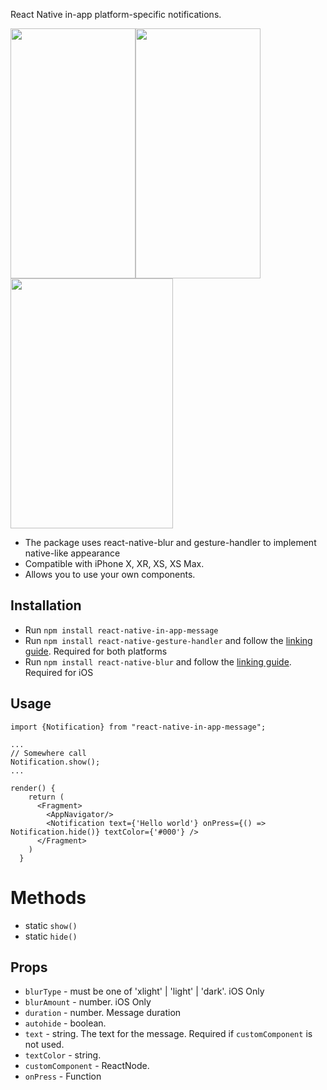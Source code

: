 React Native in-app platform-specific notifications. 


<img src="https://user-images.githubusercontent.com/17552441/50739938-db93c680-11f7-11e9-84e3-a7a07feba7b9.gif" width="200" height="400" /><img src="https://user-images.githubusercontent.com/17552441/50739945-e9e1e280-11f7-11e9-9d0b-4d15db0e1c3d.gif" width="200" height="400" /><img src="https://user-images.githubusercontent.com/17552441/50739935-cae35080-11f7-11e9-96f9-a87579e405dd.gif" width="260" height="400" />


- The package uses react-native-blur and gesture-handler to implement native-like appearance
- Compatible with iPhone X, XR, XS, XS Max.
- Allows you to use your own components.

## Installation

- Run `npm install react-native-in-app-message`
- Run `npm install react-native-gesture-handler` and follow the <a href="https://kmagiera.github.io/react-native-gesture-handler/docs/getting-started.html#installation">linking guide</a>. Required for both platforms
- Run `npm install react-native-blur` and follow the <a href="https://github.com/react-native-community/react-native-blur#installation">linking guide</a>. Required for iOS

## Usage

```
import {Notification} from "react-native-in-app-message";

...
// Somewhere call
Notification.show();
...

render() {
    return (
      <Fragment>
        <AppNavigator/>
        <Notification text={'Hello world'} onPress={() => Notification.hide()} textColor={'#000'} />
      </Fragment>
    )
  }

```

# Methods
- static `show()`
- static `hide()`

## Props

- `blurType` - must be one of 'xlight' | 'light' | 'dark'. iOS Only
- `blurAmount` - number. iOS Only
- `duration` - number. Message duration
- `autohide` - boolean.
- `text` - string. The text for the message. Required if `customComponent` is not used.
- `textColor` - string.
- `customComponent` - ReactNode.
- `onPress` - Function
